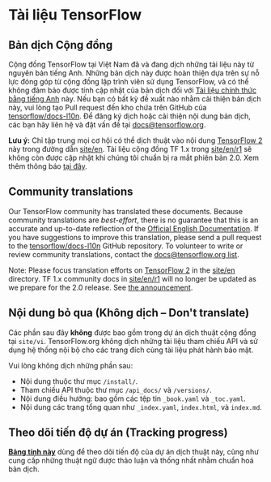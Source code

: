 # Tài liệu TensorFlow

## Bản dịch Cộng đồng

Cộng đồng TensorFlow tại Việt Nam đã và đang dịch những tài liệu này từ nguyên bản tiếng Anh.
Những bản dịch này được hoàn thiện dựa trên sự nỗ lực đóng góp từ cộng đồng lập trình viên sử dụng TensorFlow, và có thể không đảm bảo được tính cập nhật của bản dịch đối với [Tài liệu chính thức bằng tiếng Anh](https://www.tensorflow.org/?hl=en) này. Nếu bạn có bất kỳ đề xuất nào nhằm cải thiện bản dịch này, vui lòng tạo Pull request đến kho chứa trên GitHub của [tensorflow/docs-l10n](https://github.com/tensorflow/docs-l10n). Để đăng ký dịch hoặc cải thiện nội dung bản dịch, các bạn hãy liên hệ và đặt vấn đề tại 
[docs@tensorflow.org](https://groups.google.com/a/tensorflow.org/forum/#!forum/docs).

**Lưu ý:** Chỉ tập trung mọi cơ hội có thể dịch thuật vào nội dung [TensorFlow 2](https://www.tensorflow.org) này trong đường dẫn [site/en](https://github.com/tensorflow/docs/tree/master/site/en). Tài liệu cộng đồng TF 1.x trong [site/en/r1](https://github.com/tensorflow/docs/tree/master/site/en/r1) sẽ không còn được cập nhật khi chúng tôi chuẩn bị ra mắt phiên bản 2.0. Xem thêm thông báo [tại đây](https://groups.google.com/a/tensorflow.org/d/msg/docs/vO0gQnEXcSM/YK_ybv7tBQAJ).

## Community translations

Our TensorFlow community has translated these documents.
Because community translations are *best-effort*, there is no guarantee that this is an accurate and up-to-date reflection of the
[Official English Documentation](https://www.tensorflow.org/?hl=en).
If you have suggestions to improve this translation, please send a pull request
to the [tensorflow/docs-l10n](https://github.com/tensorflow/docs-l10n) GitHub repository.
To volunteer to write or review community translations, contact the
[docs@tensorflow.org list](https://groups.google.com/a/tensorflow.org/forum/#!forum/docs).

Note: Please focus translation efforts on
[TensorFlow 2](https://www.tensorflow.org) in the
[site/en](https://github.com/tensorflow/docs/tree/master/site/en)
directory. TF 1.x community docs in [site/en/r1](https://github.com/tensorflow/docs/tree/master/site/en/r1) will no longer be updated as we prepare for the
2.0 release. See
[the announcement](https://groups.google.com/a/tensorflow.org/d/msg/docs/vO0gQnEXcSM/YK_ybv7tBQAJ).

## Nội dung bỏ qua (Không dịch – Don't translate)

Các phần sau đây **không** được bao gồm trong dự án dịch thuật cộng đồng tại `site/vi`. TensorFlow.org không dịch những tài liệu tham chiếu API và sử dụng hệ thống nội bộ cho các trang đích cùng tài liệu phát hành bảo mật.

Vui lòng không dịch những phần sau:

* Nội dung thuộc thư mục `/install/`.
* Tham chiếu API thuộc thư mục `/api_docs/` và `/versions/`.
* Nội dung điều hướng: bao gồm các tệp tin `_book.yaml` và `_toc.yaml`.
* Nội dung các trang tổng quan như `_index.yaml`, `index.html`, và `index.md`.

## Theo dõi tiến độ dự án (Tracking progress)

**[Bảng tính này](https://cutt.ly/tfdocs-vi-translation)** dùng để theo dõi tiến độ của dự án dịch thuật này, cũng như cung cấp những thuật ngữ được thảo luận và thống nhất nhằm chuẩn hoá bản dịch.